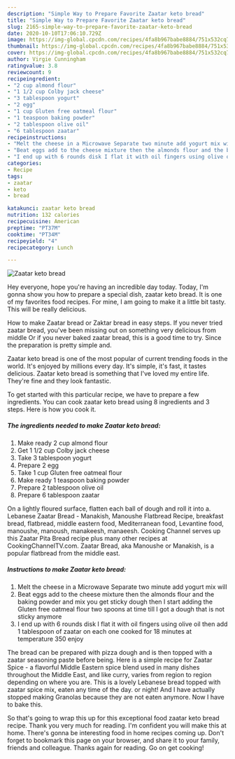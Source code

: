```yaml
---
description: "Simple Way to Prepare Favorite Zaatar keto bread"
title: "Simple Way to Prepare Favorite Zaatar keto bread"
slug: 2165-simple-way-to-prepare-favorite-zaatar-keto-bread
date: 2020-10-10T17:06:10.729Z
image: https://img-global.cpcdn.com/recipes/4fa8b967babe8884/751x532cq70/zaatar-keto-bread-recipe-main-photo.jpg
thumbnail: https://img-global.cpcdn.com/recipes/4fa8b967babe8884/751x532cq70/zaatar-keto-bread-recipe-main-photo.jpg
cover: https://img-global.cpcdn.com/recipes/4fa8b967babe8884/751x532cq70/zaatar-keto-bread-recipe-main-photo.jpg
author: Virgie Cunningham
ratingvalue: 3.8
reviewcount: 9
recipeingredient:
- "2 cup almond flour"
- "1 1/2 cup Colby jack cheese"
- "3 tablespoon yogurt"
- "2 egg"
- "1 cup Gluten free oatmeal flour"
- "1 teaspoon baking powder"
- "2 tablespoon olive oil"
- "6 tablespoon zaatar"
recipeinstructions:
- "Melt the cheese in a Microwave Separate two minute add yogurt mix will"
- "Beat eggs add to the cheese mixture then the almonds flour and the baking powder and mix you get sticky dough then I start adding the Gluten free oatmeal flour two spoons at time till I got a dough that is not sticky anymore"
- "I end up with 6 rounds disk I flat it with oil fingers using olive oil then add 1 tablespoon of zaatar on each one cooked for 18 minutes at temperature 350 enjoy"
categories:
- Recipe
tags:
- zaatar
- keto
- bread

katakunci: zaatar keto bread 
nutrition: 132 calories
recipecuisine: American
preptime: "PT37M"
cooktime: "PT34M"
recipeyield: "4"
recipecategory: Lunch

---
```



![Zaatar keto bread](https://img-global.cpcdn.com/recipes/4fa8b967babe8884/751x532cq70/zaatar-keto-bread-recipe-main-photo.jpg)

Hey everyone, hope you're having an incredible day today. Today, I'm gonna show you how to prepare a special dish, zaatar keto bread. It is one of my favorites food recipes. For mine, I am going to make it a little bit tasty. This will be really delicious.

How to make Zaatar bread or Zaktar bread in easy steps. If you never tried zaatar bread, you&#39;ve been missing out on something very delicious from middle Or if you never baked zaatar bread, this is a good time to try. Since the preparation is pretty simple and.

Zaatar keto bread is one of the most popular of current trending foods in the world. It's enjoyed by millions every day. It's simple, it's fast, it tastes delicious. Zaatar keto bread is something that I've loved my entire life. They're fine and they look fantastic.


To get started with this particular recipe, we have to prepare a few ingredients. You can cook zaatar keto bread using 8 ingredients and 3 steps. Here is how you cook it.

<!--inarticleads1-->

##### The ingredients needed to make Zaatar keto bread:

1. Make ready 2 cup almond flour
1. Get 1 1/2 cup Colby jack cheese
1. Take 3 tablespoon yogurt
1. Prepare 2 egg
1. Take 1 cup Gluten free oatmeal flour
1. Make ready 1 teaspoon baking powder
1. Prepare 2 tablespoon olive oil
1. Prepare 6 tablespoon zaatar


On a lightly floured surface, flatten each ball of dough and roll it into a. Lebanese Zaatar Bread - Manakish, Manoushe Flatbread Recipe, breakfast bread, flatbread, middle eastern food, Mediterranean food, Levantine food, manoushe, manoush, manakeesh, manaeesh. Cooking Channel serves up this Zaatar Pita Bread recipe plus many other recipes at CookingChannelTV.com. Zaatar Bread, aka Manoushe or Manakish, is a popular flatbread from the middle east. 

<!--inarticleads2-->

##### Instructions to make Zaatar keto bread:

1. Melt the cheese in a Microwave Separate two minute add yogurt mix will
1. Beat eggs add to the cheese mixture then the almonds flour and the baking powder and mix you get sticky dough then I start adding the Gluten free oatmeal flour two spoons at time till I got a dough that is not sticky anymore
1. I end up with 6 rounds disk I flat it with oil fingers using olive oil then add 1 tablespoon of zaatar on each one cooked for 18 minutes at temperature 350 enjoy


The bread can be prepared with pizza dough and is then topped with a zaatar seasoning paste before being. Here is a simple recipe for Zaatar Spice - a flavorful Middle Eastern spice blend used in many dishes throughout the Middle East, and like curry, varies from region to region depending on where you are. This is a lovely Lebanese bread topped with zaatar spice mix, eaten any time of the day. or night! And I have actually stopped making Granolas because they are not eaten anymore. Now I have to bake this. 

So that's going to wrap this up for this exceptional food zaatar keto bread recipe. Thank you very much for reading. I'm confident you will make this at home. There's gonna be interesting food in home recipes coming up. Don't forget to bookmark this page on your browser, and share it to your family, friends and colleague. Thanks again for reading. Go on get cooking!
